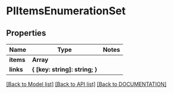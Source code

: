 # PIItemsEnumerationSet

## Properties
Name | Type | Notes
------------ | ------------- | -------------
**items** | **Array<PIEnumerationSet>**
**links** | **{ [key: string]: string; }**

[[Back to Model list]](../../DOCUMENTATION.md#documentation-for-models) [[Back to API list]](../../DOCUMENTATION.md#documentation-for-api-endpoints) [[Back to DOCUMENTATION]](../../DOCUMENTATION.md)
